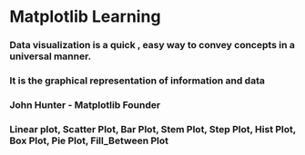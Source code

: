 # Matplotlib Learning

### Data visualization is a quick , easy way to convey concepts in a universal manner.
### It is the graphical representation of information and data

### John Hunter - Matplotlib Founder
### Linear plot, Scatter Plot, Bar Plot, Stem Plot, Step Plot, Hist Plot, Box Plot, Pie Plot, Fill_Between Plot